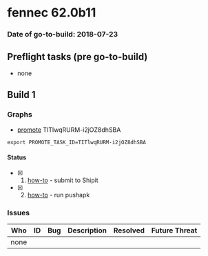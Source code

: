 # fennec 62.0b11

### Date of go-to-build: 2018-07-23

## Preflight tasks (pre go-to-build)
- none

## Build 1  

### Graphs
* [promote](https://tools.taskcluster.net/push-inspector/#/TITlwqRURM-i2jOZ8dhSBA) TITlwqRURM-i2jOZ8dhSBA
```
export PROMOTE_TASK_ID=TITlwqRURM-i2jOZ8dhSBA
```


#### Status
- [x] 1.  [how-to](https://wiki.mozilla.org/Release:Release_Automation_on_Mercurial:Starting_a_Release#Submit_to_Ship_It)  - submit to Shipit
- [x] 2.  [how-to](https://github.com/mozilla-releng/releasewarrior-2.0/blob/master/docs/release-promotion/mobile/howto.md)  - run pushapk

### Issues
| Who                 | ID               | Bug                                                                 | Description                | Resolved                | Future Threat                |
| ------------------- | ---------------- | ------------------------------------------------------------------- | -------------------------- | ----------------------- | ---------------------------- |
| none | | | | | |


